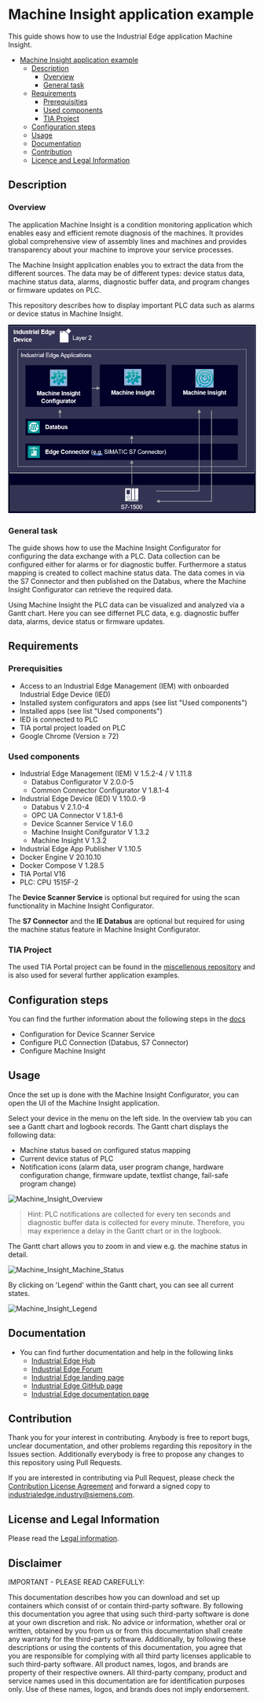# Machine Insight application example

This guide shows how to use the Industrial Edge application Machine Insight.

- [Machine Insight application example](#machine-insight-application-example)
  - [Description](#description)
    - [Overview](#overview)
    - [General task](#general-task)
  - [Requirements](#requirements)
    - [Prerequisities](#prerequisities)
    - [Used components](#used-components)
    - [TIA Project](#tia-project)
  - [Configuration steps](#configuration-steps)
  - [Usage](#usage)
  - [Documentation](#documentation)
  - [Contribution](#contribution)
  - [Licence and Legal Information](#licence-and-legal-information)


## Description

### Overview

The application Machine Insight is a condition monitoring application which enables easy and efficient remote diagnosis of the machines. It provides global comprehensive view of assembly lines and machines and provides transparency about your machine to improve your service processes.

The Machine Insight application enables you to extract the data from the different sources. The data may be of different types: device status data, machine status data, alarms, diagnostic buffer data, and program changes or firmware updates on PLC.

This repository describes how to display important PLC data such as alarms or device status in Machine Insight.

![overview](docs/graphics/Overview.png)

### General task

The guide shows how to use the Machine Insight Configurator for configuring the data exchange with a PLC. Data collection can be configured either for alarms or for diagnostic buffer. Furthermore a status mapping is created to collect machine status data. The data comes in via the S7 Connector and then published on the Databus, where the Machine Insight Configurator can retrieve the required data.

Using Machine Insight the PLC data can be visualized and analyzed via a Gantt chart. Here you can see differnet PLC data, e.g. diagnostic buffer data, alarms, device status or firmware updates.

## Requirements

###  Prerequisities

- Access to an Industrial Edge Management (IEM) with onboarded Industrial Edge Device (IED)
- Installed system configurators and apps (see list "Used components")
- Installed apps (see list "Used components")
- IED is connected to PLC
- TIA portal project loaded on PLC
- Google Chrome (Version ≥ 72)

### Used components

- Industrial Edge Management (IEM) V 1.5.2-4 / V 1.11.8
  - Databus Configurator V 2.0.0-5
  - Common Connector Configurator V 1.8.1-4
- Industrial Edge Device (IED) V 1.10.0.-9
  - Databus V 2.1.0-4
  - OPC UA Connector V 1.8.1-6
  - Device Scanner Service V 1.6.0
  - Machine Insight Conifgurator V 1.3.2
  - Machine Insight V 1.3.2
- Industrial Edge App Publisher V 1.10.5
- Docker Engine V 20.10.10
- Docker Compose V 1.28.5
- TIA Portal V16
- PLC: CPU 1515F-2

The **Device Scanner Service** is optional but required for using the scan functionality in Machine Insight Configurator.

The **S7 Connector** and the **IE Databus** are optional but required for using the machine status feature in Machine Insight Configurator.

### TIA Project

The used TIA Portal project can be found in the [miscellenous repository](https://github.com/industrial-edge/miscellaneous/tree/main/tank%20application) and is also used for several further application examples.

## Configuration steps

You can find the further information about the following steps in the [docs](docs/Installation.md)
- Configuration for Device Scanner Service
- Configure PLC Connection (Databus, S7 Connector)
- Configure Machine Insight

## Usage

Once the set up is done with the Machine Insight Configurator, you can open the UI of the Machine Insight application.

Select your device in the menu on the left side. In the overview tab you can see a Gantt chart and logbook records. The Gantt chart displays the following data:

- Machine status based on configured status mapping
- Current device status of PLC
- Notification icons (alarm data, user program change, hardware configuration change, firmware update, textlist change, fail-safe program change)

![Machine_Insight_Overview](/docs/graphics/Machine_Insight_Overview.PNG)

> Hint: PLC notifications are collected for every ten seconds and diagnostic buffer data is collected for every minute. Therefore, you may experience a delay in the Gantt chart or in the logbook.

The Gantt chart allows you to zoom in and view e.g. the machine status in detail.

![Machine_Insight_Machine_Status](/docs/graphics/Machine_Insight_Machine_Status.png)

By clicking on 'Legend' within the Gantt chart, you can see all current states.

![Machine_Insight_Legend](/docs/graphics/Machine_Insight_Legend.png)

## Documentation
- You can find further documentation and help in the following links
  - [Industrial Edge Hub]( https://iehub.eu1.edge.siemens.cloud/#/documentation)
  - [Industrial Edge Forum]( https://forum.mendix.com/link/space/industrial-edge)
  - [Industrial Edge landing page]( https://new.siemens.com/global/en/products/automation/topic-areas/industrial-edge/simatic-edge.html)
  - [Industrial Edge GitHub page]( https://github.com/industrial-edge)
  - [Industrial Edge documentation page]( https://docs.eu1.edge.siemens.cloud/index.html)
 
## Contribution
 
Thank you for your interest in contributing. Anybody is free to report bugs, unclear documentation, and other problems regarding this repository in the Issues section.
Additionally everybody is free to propose any changes to this repository using Pull Requests.
 
If you are interested in contributing via Pull Request, please check the [Contribution License Agreement](Siemens_CLA_1.1.pdf) and forward a signed copy to [industrialedge.industry@siemens.com](mailto:industrialedge.industry@siemens.com?subject=CLA%20Agreement%20Industrial-Edge).
 
## License and Legal Information
 
Please read the [Legal information](LICENSE.txt).

## Disclaimer

IMPORTANT - PLEASE READ CAREFULLY:

This documentation describes how you can download and set up containers which consist of or contain third-party software. By following this documentation you agree that using such third-party software is done at your own discretion and risk. No advice or information, whether oral or written, obtained by you from us or from this documentation shall create any warranty for the third-party software. Additionally, by following these descriptions or using the contents of this documentation, you agree that you are responsible for complying with all third party licenses applicable to such third-party software. All product names, logos, and brands are property of their respective owners. All third-party company, product and service names used in this documentation are for identification purposes only. Use of these names, logos, and brands does not imply endorsement.
